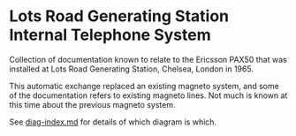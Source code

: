 # Lots Road Generating Station Internal Telephone System

Collection of documentation known to relate to the Ericsson PAX50 that was installed at Lots Road Generating Station, Chelsea, London in 1965.

This automatic exchange replaced an existing magneto system, and some of the documentation refers to existing magneto lines.  Not much is known at this time about the previous magneto system.

See [diag-index.md](./diag-index.md) for details of which diagram is which.
